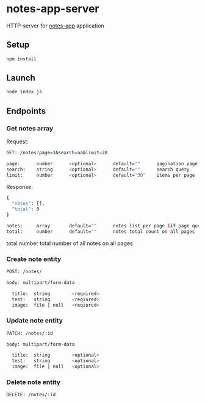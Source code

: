 # notes-app-server

HTTP-server for [notes-app](https://github.com/GreysMouse/notes-app) application

## Setup

```sh
npm install
```

## Launch

```sh
node index.js
```

## Endpoints

### Get notes array

Request:

```sh
GET: /notes?page=1&search=aa&limit=20
```

```sh
page:      number      <optional>      default=""      pagination page number
search:    string      <optional>      default=""      search query
limit:     number      <optional>      default="30"    items per page
```

Response:

```sh
{
  "notes": [],
  "total": 0
}
```

```sh
notes:     array       default=""      notes list per page (if page query is defined, otherwise all notes)
total:     number      default=""      notes total count on all pages
```

total    number     total number of all notes on all pages


### Create note entity

```sh
POST: /notes/
```

```sh
body: multipart/form-data

  title:  string        <required>
  test:   string        <reqiured>
  image:  file | null   <reqiured>

```

### Update note entity

```sh
PATCH: /notes/:id
```

```sh
body: multipart/form-data

  title:  string        <optional>
  test:   string        <optional>
  image:  file | null   <optional>

```

### Delete note entity

```sh
DELETE: /notes/:id
```
